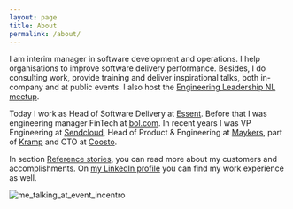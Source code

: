 ```yaml
---
layout: page
title: About
permalink: /about/
---
```


I am interim manager in software development and operations. I help organisations to improve software delivery performance. 
Besides, I do consulting work, provide training and deliver inspirational talks, both in-company and at public events. 
I also host the [Engineering Leadership NL meetup](https://www.meetup.com/engineeringleadershipnl/).

Today I work as Head of Software Delivery at [Essent](https://www.essent.nl). Before that I was engineering manager FinTech at [bol.com](https://www.bol.com). In recent years I was VP Engineering at [Sendcloud](https://www.sendcloud.com), Head of Product & Engineering at [Maykers](https://www.maykers.com), part of [Kramp](https://www.kramp.com) and CTO at [Coosto](https://www.coosto.com).

In section [Reference stories](/stories/), you can read more about my customers and accomplishments.
On [my LinkedIn profile](https://www.linkedin.com/in/arjenderuiter/) you can find my work experience as well.

![me_talking_at_event_incentro](https://user-images.githubusercontent.com/5676977/134803938-0db02e87-1b57-41c0-8734-681d36375921.jpg)



